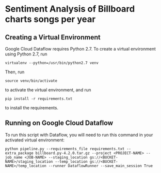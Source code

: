 # Sentiment Analysis of Billboard charts songs per year

## Creating a Virtual Environment

Google Cloud Dataflow requires Python 2.7. To create a virtual environment using Python 2.7, run

```
virtualenv --python=/usr/bin/python2.7 venv
```

Then, run

```
source venv/bin/activate
```

to activate the virtual environment, and run

```
pip install -r requirements.txt
```

to install the requirements.

## Running on Google Cloud Dataflow

To run this script with Dataflow, you will need to run this command in your activated virtual environment:

```
python pipeline.py --requirements_file requirements.txt --extra_package billboard.py-4.2.0.tar.gz --project <PROJECT-NAME> --job_name <JOB-NAME> --staging_location gs://<BUCKET-NAME>/staging_location --temp_location gs://<BUCKET-NAME>/temp_location --runner DataflowRunner --save_main_session True
```
